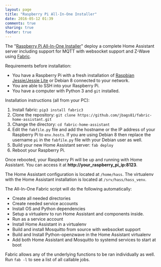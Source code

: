 ```yaml
---
layout: page
title: "Raspberry Pi All-In-One Installer"
date: 2016-05-12 01:39
comments: true
sharing: true
footer: true
---
```


The "[Raspberry Pi All-In-One Installer](https://github.com/jbags81/fabric-home-assistant)" deploy a complete Home Assistant server including support for MQTT with websocket support and Z-Wave using [Fabric](http://www.fabfile.org/).

Requirements before installation:

* You have a Raspberry Pi with a fresh installation of [Raspbian Jessie/Jessie Lite](https://www.raspberrypi.org/downloads/raspbian/) or Debian 8 connected to your network.
* You are able to SSH into your Raspberry Pi.
* You have a computer with Python 3 and `git` installed.

Installation instructions (all from your PC):

 1. Install fabric: `pip3 install fabric3`
 2. Clone the repository: `git clone https://github.com/jbags81/fabric-home-assistant.git`
 3. Change the directory: `cd fabric-home-assistant`
 4. Edit the `fabfile.py` file and add the hostname or the IP address of your Raspberry Pi to `env.hosts`. If you are using Debian 8 then replace the username `pi` in the `fabfile.py` file with your Debian user as well.
 5. Build your new Home Assistant server: `fab deploy`
 6. Reboot your Raspberry Pi.

Once rebooted, your Raspberry Pi will be up and running with Home Assistant. You can access it at **http://your_raspberry_pi_ip:8123**.

The Home Assistant configuration is located at `/home/hass`. The virtualenv with the Home Assistant installation is located at `/srv/hass/hass_venv`.

The All-In-One Fabric script will do the following automatically:

*  Create all needed directories
*  Create needed service accounts
*  Install OS and Python dependencies
*  Setup a virtualenv to run Home Assistant and components inside.
*  Run as a service account
*  Install Home Assistant in a virtualenv
*  Build and install Mosquitto from source with websocket support
*  Build and Install Python-openzwave in the Home Assistant virtualenv
*  Add both Home Assistant and Mosquitto to systemd services to start at boot

Fabric allows any of the underlying functions to be ran individually as well. Run `fab -l` to see a list of all callable jobs.

